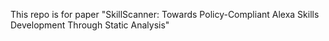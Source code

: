 This repo is for paper "SkillScanner: Towards Policy-Compliant Alexa Skills Development Through Static Analysis"
